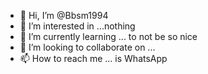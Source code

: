 - 👋 Hi, I’m @Bbsm1994
- 👀 I’m interested in ...nothing 
- 🌱 I’m currently learning ... to not be so nice 
- 💞️ I’m looking to collaborate on ...
- 📫 How to reach me ... is WhatsApp 

<!---
Bbsm1994/Bbsm1994 is a ✨ special ✨ repository because its `README.md` (this file) appears on your GitHub profile.
You can click the Preview link to take a look at your changes.
--->
